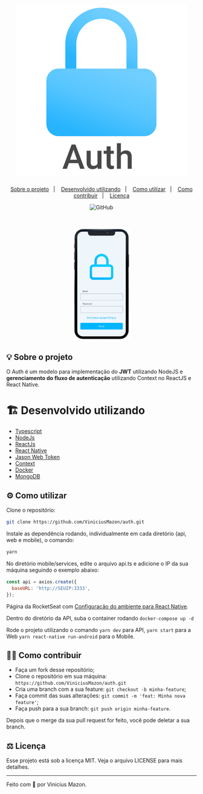 <h1 align="center">
    <img alt="Auth" title="Auth" src="docs/logo.png" />
</h1>
<p align="center">
  <a href="#-sobre-o-projeto">Sobre o projeto</a>&nbsp;&nbsp;&nbsp;|&nbsp;&nbsp;&nbsp;
  <a href="#-desenvolvido-utilizando">Desenvolvido utilizando</a>&nbsp;&nbsp;&nbsp;|&nbsp;&nbsp;&nbsp;
  <a href="#-como-utilizar">Como utilizar</a>&nbsp;&nbsp;&nbsp;|&nbsp;&nbsp;&nbsp;
  <a href="#-como-contribuir">Como contribuir</a>&nbsp;&nbsp;&nbsp;|&nbsp;&nbsp;&nbsp;
  <a href="#-licença">Licença</a>
</p>
<p align="center">
	<img alt="GitHub" src="">
</p>
</br>
<p align="center">
  <img alt="Auth" src="docs/mobile.png" width="30%">
</p>







## 💡 Sobre o projeto

O Auth é um modelo para implementação do **JWT** utilizando NodeJS e **gerenciamento do fluxo de autenticação** utilizando Context no ReactJS e React Native.



# 🏗️ Desenvolvido utilizando

* [Typescript](https://www.typescriptlang.org)
* [NodeJs](https://nodejs.org/en/)
* [ReactJs](https://reactjs.org)
* [React Native](https://reactnative.dev)
* [Jason Web Token](https://jwt.io)
* [Context](https://pt-br.reactjs.org/docs/context.html)
* [Docker](https://www.docker.com)
* [MongoDB](https://www.mongodb.com)



## ⚙️ Como utilizar

Clone o repositório:

```bash
git clone https://github.com/ViniciusMazon/auth.git
```

Instale as dependência rodando, individualmente em cada diretório (api, web e mobile), o comando: 

```bash
yarn
```


No diretório mobile/services, edite o arquivo api.ts e adicione o IP da sua máquina seguindo o exemplo abaixo:

```javascript
const api = axios.create({
  baseURL: 'http://SEUIP:3333',
});
```

Página da RocketSeat com [Configuração do ambiente para React Native](https://react-native.rocketseat.dev).

Dentro do diretório da API, suba o container rodando `docker-compose up -d`

Rode o projeto utilizando o comando ``yarn dev`` para API, ``yarn start`` para a Web `yarn react-native run-android` para o Mobile.



## 🖖🏻 Como contribuir

- Faça um fork desse repositório;
- Clone o repositório em sua máquina: `https://github.com/ViniciusMazon/auth.git`
- Cria uma branch com a sua feature: `git checkout -b minha-feature`;
- Faça commit das suas alterações: `git commit -m 'feat: Minha nova feature'`;
- Faça push para a sua branch: `git push origin minha-feature`.

Depois que o merge da sua pull request for feito, você pode deletar a sua branch.



## ⚖️ Licença

Esse projeto está sob a licença MIT. Veja o arquivo LICENSE para mais detalhes.



---

Feito com 🖤 por Vinicius Mazon.